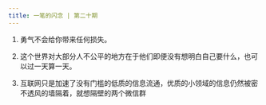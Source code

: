 ```yaml
---
title: 一笔的闪念 | 第二十期
---
```


1. 勇气不会给你带来任何损失。

2. 这个世界对大部分人不公平的地方在于他们即便没有想明白自己要什么，也可以过一天算一天。

3. 互联网只是加速了没有门槛的低质的信息流通，优质的小领域的信息仍然被密不透风的墙隔着，就想隔壁的两个微信群
